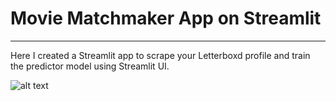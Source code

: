 # Movie Matchmaker App on Streamlit
---
Here I created a Streamlit app to scrape your Letterboxd profile and train the predictor model using Streamlit UI.


![alt text]([https://github.com/[username]/[reponame]/blob/[branch]/image.jpg?raw=tru](https://github.com/yigitsevim/Movie-Matchmaker/blob/main/app/images/main_screen.png)https://github.com/yigitsevim/Movie-Matchmaker/blob/main/app/images/main_screen.png?raw=true)
